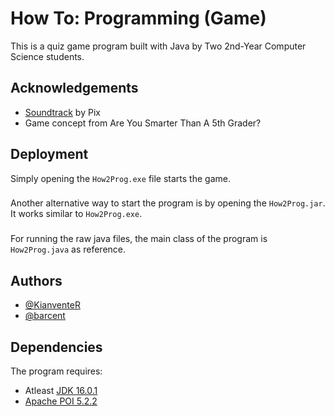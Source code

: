 
# How To: Programming (Game)

This is a quiz game program built with Java by Two 2nd-Year Computer Science students.
## Acknowledgements

 - [Soundtrack](https://www.youtube.com/c/Pixverses) by Pix
 - Game concept from Are You Smarter Than A 5th Grader?


## Deployment

Simply opening the `How2Prog.exe` file starts the game.

###
Another alternative way to start the program is by opening the `How2Prog.jar`. It works similar to `How2Prog.exe`.

###
For running the raw java files, the main class of the program is `How2Prog.java` as reference.


## Authors

- [@KianventeR](https://github.com/KianventeR)
- [@barcent](https://github.com/barcent)


## Dependencies

The program requires:

- Atleast [JDK 16.0.1](https://www.oracle.com/java/technologies/javase/jdk18-archive-downloads.html)
- [Apache POI 5.2.2](https://poi.apache.org/download.html)
